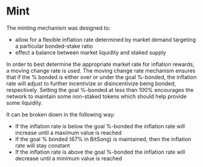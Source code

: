 # Mint

The minting mechanism was designed to:

* allow for a flexible inflation rate determined by market demand targeting a particular bonded-stake ratio
* effect a balance between market liquidity and staked supply

In order to best determine the appropriate market rate for inflation rewards, a moving change rate is used. The moving change rate mechanism ensures that if the % bonded is either over or under the goal %-bonded, the inflation rate will adjust to further incentivize or disincentivize being bonded, respectively. Setting the goal %-bonded at less than 100% encourages the network to maintain some non-staked tokens which should help provide some liquidity.

It can be broken down in the following way:

* If the inflation rate is below the goal %-bonded the inflation rate will increase until a maximum value is reached
* If the goal % bonded (67% in BitSong) is maintained, then the inflation rate will stay constant
* If the inflation rate is above the goal %-bonded the inflation rate will decrease until a minimum value is reached
